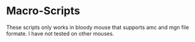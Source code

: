# Macro-Scripts

These scripts only works in bloody mouse that supports amc and mgn file formate. I have not tested on other mouses.
